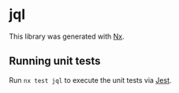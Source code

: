 # jql

This library was generated with [Nx](https://nx.dev).

## Running unit tests

Run `nx test jql` to execute the unit tests via [Jest](https://jestjs.io).
